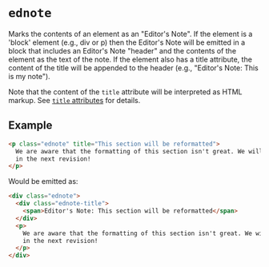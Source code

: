 # `ednote`

Marks the contents of an element as an "Editor's Note". If the element is a 'block' element (e.g., div or p) then the Editor's Note will be emitted in a block that includes an Editor's Note "header" and the contents of the element as the text of the note. If the element also has a title attribute, the content of the title will be appended to the header (e.g., "Editor's Note: This is my note").

Note that the content of the `title` attribute will be interpreted as HTML markup. See [`title` attributes](title-attributes) for details.

## Example

```html
<p class="ednote" title="This section will be reformatted">
  We are aware that the formatting of this section isn't great. We will fix it
  in the next revision!
</p>
```

Would be emitted as:

<samp>

```html
<div class="ednote">
  <div class="ednote-title">
    <span>Editor's Note: This section will be reformatted</span>
  </div>
  <p>
    We are aware that the formatting of this section isn't great. We will fix it
    in the next revision!
  </p>
</div>
```

</samp>
